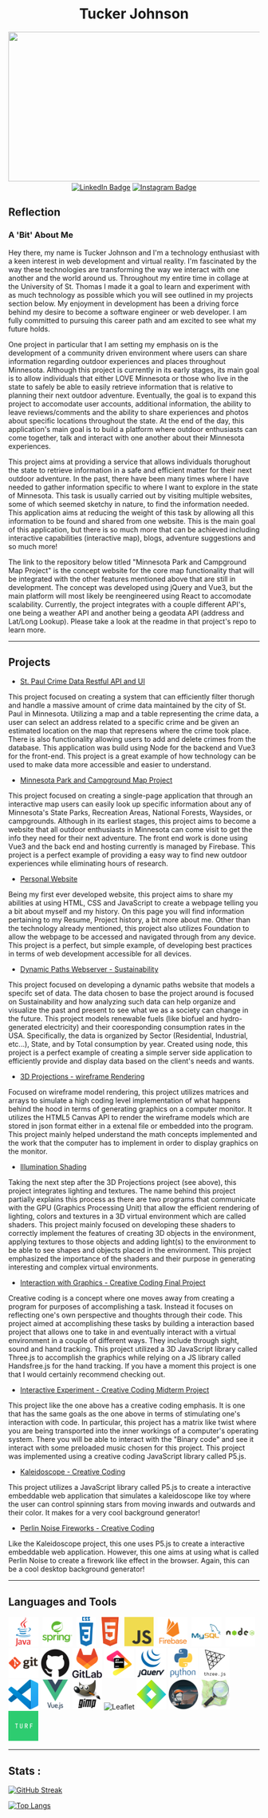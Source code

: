 <div align="center"> 
  <h1>Tucker Johnson</h1>
</div>

<div align="center">
  <img src="https://media.giphy.com/media/dWesBcTLavkZuG35MI/giphy.gif" width="600" height="300"/>
    <div id="badges">
     <a href="https://www.linkedin.com/in/johnson-tucker-dev/"><img src="https://img.shields.io/badge/LinkedIn-blue?style=for-the-badge&logo=linkedin&logoColor=white" alt="LinkedIn Badge"/></a>
     <a href="https://www.instagram.com/humble4realphotos/"><img src="https://img.shields.io/badge/Instagram-red?style=for-the-badge&logo=instagram&logoColor=white" alt="Instagram Badge"/></a>
    </div>
</div>

## Reflection

### A 'Bit' About Me

Hey there, my name is Tucker Johnson and I'm a technology enthusiast with a keen interest in web development and virtual reality. I'm fascinated by the way these technologies are transforming the way we interact with one another and the world around us. Throughout my entire time in collage at the University of St. Thomas I made it a goal to learn and experiment with as much technology as possible which you will see outlined in my projects section below. My enjoyment in development has been a driving force behind my desire to become a software engineer or web developer. I am fully committed to pursuing this career path and am excited to see what my future holds. 

One project in particular that I am setting my emphasis on is the development of a community driven environment where users can share information regarding outdoor experiences and places throughout Minnesota. Although this project is currently in its early stages, its main goal is to allow individuals that either LOVE Minnesota or those who live in the state to safely be able to easily retrieve information that is relative to planning their next outdoor adventure. Eventually, the goal is to expand this project to accomodate user accounts, additional information, the ability to leave reviews/comments and the ability to share experiences and photos about specific locations throughout the state. At the end of the day, this application's main goal is to build a platform where outdoor enthusiasts can come together, talk and interact with one another about their Minnesota experiences. 

This project aims at providing a service that allows individuals thorughout the state to retrieve information in a safe and efficient matter for their next outdoor adventure. In the past, there have been many times where I have needed to gather information specific to where I want to explore in the state of Minnesota. This task is usually carried out by visiting multiple websites, some of which seemed sketchy in nature, to find the information needed. This application aims at reducing the weight of this task by allowing all this information to be found and shared from one website. This is the main goal of this application, but there is so much more that can be achieved including interactive capabilities (interactive map), blogs, adventure suggestions and so much more!

The link to the repository below titled "Minnesota Park and Campground Map Project" is the concept website for the core map functionality that will be integrated with the other features mentioned above that are still in development. The concept was developed using jQuery and Vue3, but the main platform will most likely be reengineered using React to accomodate scalability. Currently, the project integrates with a couple different API's, one being a weather API and another being a geodata API (address and Lat/Long Lookup). Please take a look at the readme in that project's repo to learn more. 

---

## Projects


- [St. Paul Crime Data Restful API and UI](https://github.com/Tuck1297/St.-Paul-Crime-Project)

This project focused on creating a system that can efficiently filter thorugh and handle a massive amount of crime data maintained by the city of St. Paul in Minnesota. Utilizing a map and a table representing the crime data, a user can select an address related to a specific crime and be given an estimated location on the map that represens where the crime took place. There is also functionality allowing users to add and delete crimes from the database. This application was build using Node for the backend and Vue3 for the front-end. This project is a great example of how technology can be used to make data more accessible and easier to understand. 

- [Minnesota Park and Campground Map Project](https://github.com/Tuck1297/mn-map-repo)

This project focused on creating a single-page application that through an interactive map users can easily look up specific information about any of Minnesota's State Parks, Recreation Areas, National Forests, Waysides, or campgrounds. Although in its earliest stages, this project aims to become a website that all outdoor enthusiasts in Minnesota can come visit to get the info they need for their next adventure. The front end work is done using Vue3 and the back end and hosting currently is managed by Firebase. This project is a perfect example of providing a easy way to find new outdoor experiences while eliminating hours of research. 

- [Personal Website](https://github.com/Tuck1297/tuck1297.github.io)

Being my first ever developed website, this project aims to share my abilities at using HTML, CSS and JavaScript to create a webpage telling you a bit about myself and my history. On this page you will find information pertaining to my Resume, Project history, a bit more about me. Other than the technology already mentioned, this project also utilizes Foundation to allow the webpage to be accessed and navigated through from any device. This project is a perfect, but simple example, of developing best practices in terms of web development accessible for all devices. 

- [Dynamic Paths Webserver - Sustainability](https://github.com/Tuck1297/dynamic-paths-sustainability)

This project focused on developing a dynamic paths website that models a specifc set of data. The data chosen to base the project around is focused on Sustainability and how analyzing such data can help organize and visualize the past and present to see what we as a society can change in the future. This project models renewable fuels (like biofuel and hydro-generated electricity) and their cooresponding consumption rates in the USA. Specifically, the data is organized by Sector (Residential, Industrial, etc...), State, and by Total consumption by year. Created using node, this project is a perfect example of creating a simple server side application to efficiently provide and display data based on the client's needs and wants. 

- [3D Projections - wireframe Rendering](https://github.com/Tuck1297/cg-3dprojections)

Focused on wireframe model rendering, this project utilizes matrices and arrays to simulate a high coding level implementation of what happens behind the hood in terms of generating graphics on a computer monitor. It utilizes the HTML5 Canvas API to render the wireframe models which are stored in json format either in a extenal file or embedded into the program. This project mainly helped understand the math concepts implemented and the work that the computer has to implement in order to display graphics on the monitor. 

- [Illumination Shading](https://github.com/Tuck1297/cg-illuminationshading-2)

Taking the next step after the 3D Projections project (see above), this project integrates lighting and textures. The name behind this project partially explains this process as there are two programs that communicate with the GPU (Graphics Processing Unit) that allow the efficient rendering of lighting, colors and textures in a 3D virtual environment which are called shaders. This project mainly focused on developing these shaders to correctly implement the features of creating 3D objects in the environment, applying textures to those objects and adding light(s) to the environment to be able to see shapes and objects placed in the environment. This project emphasized the importance of the shaders and their purpose in generating interesting and complex virtual environments.

- [Interaction with Graphics - Creative Coding Final Project](https://github.com/Tuck1297/Creative-Coding-Final-Project-Code)

Creative coding is a concept where one moves away from creating a program for purposes of accomplishing a task. Instead it focuses on reflecting one's own perspective and thoughts through their code. This project aimed at accomplishing these tasks by building a interaction based project that allows one to take in and eventually interact with a virtual environment in a couple of different ways. They include through sight, sound and hand tracking. This project utilized a 3D JavaScript library called Three.js to accomplish the graphics while relying on a JS library called Handsfree.js for the hand tracking. If you have a moment this project is one that I would certainly recommend checking out. 

- [Interactive Experiment - Creative Coding Midterm Project](https://github.com/Tuck1297/InteractiveExperiment_CreativeCoding)

This project like the one above has a creative coding emphasis. It is one that has the same goals as the one above in terms of stimulating one's interaction with code. In particular, this project has a matrix like twist where you are being transported into the inner workings of a computer's operating system. There you will be able to interact with the "Binary code" and see it interact with some preloaded music chosen for this project. This project was implemented using a creative coding JavaScript library called P5.js. 

- [Kaleidoscope - Creative Coding](https://github.com/Tuck1297/CreativeCodingKaleidoscope)

This project utilizes a JavaScript library called P5.js to create a interactive embeddable web application that simulates a kaleidoscope like toy where the user can control spinning stars from moving inwards and outwards and their color. It makes for a very cool background generator!

- [Perlin Noise Fireworks - Creative Coding](https://github.com/Tuck1297/CreativeCodingFireworksPerlinNoise)

Like the Kaleidoscope project, this one uses P5.js to create a interactive embeddable web application. However, this one aims at using what is called Perlin Noise to create a firework like effect in the browser. Again, this can be a cool desktop background generator!


---

## Languages and Tools
<div>
  <img src="https://github.com/devicons/devicon/blob/master/icons/java/java-original-wordmark.svg" title="Java" alt="Java" width="60" height="60"/>&nbsp;
  <img src="https://github.com/devicons/devicon/blob/master/icons/spring/spring-original-wordmark.svg" title="Spring" alt="Spring" width="60" height="60"/>&nbsp;
  <img src="https://github.com/devicons/devicon/blob/master/icons/css3/css3-plain-wordmark.svg"  title="CSS3" alt="CSS" width="40" height="60"/>&nbsp;
  <img src="https://github.com/devicons/devicon/blob/master/icons/html5/html5-original.svg" title="HTML5" alt="HTML" width="40" height="60"/>&nbsp;
  <img src="https://github.com/devicons/devicon/blob/master/icons/javascript/javascript-original.svg" title="JavaScript" alt="JavaScript" width="60" height="60"/>&nbsp;
  <img src="https://github.com/devicons/devicon/blob/master/icons/firebase/firebase-plain-wordmark.svg" title="Firebase" alt="Firebase" width="60" height="60"/>&nbsp;
  <img src="https://github.com/devicons/devicon/blob/master/icons/mysql/mysql-original-wordmark.svg" title="MySQL"  alt="MySQL" width="60" height="60"/>&nbsp;
  <img src="https://github.com/devicons/devicon/blob/master/icons/nodejs/nodejs-original-wordmark.svg" title="NodeJS" alt="NodeJS" width="60" height="60"/>&nbsp;
  <img src="https://github.com/devicons/devicon/blob/master/icons/git/git-original-wordmark.svg" title="Git" **alt="Git" width="60" height="60"/>
  <img src="https://github.com/devicons/devicon/blob/master/icons/github/github-original.svg" title="Github" **alt="Github" width="60" height="60"/>
  <img src="https://github.com/devicons/devicon/blob/master/icons/gitlab/gitlab-original-wordmark.svg" title="Gitlab" **alt="Gitlab" width="60" height="60"/>
  <img src="https://github.com/devicons/devicon/blob/master/icons/jetbrains/jetbrains-original.svg" title="Jetbrains" **alt="Jetbrains" width="60" height="60"/>
  <img src="https://github.com/devicons/devicon/blob/master/icons/jquery/jquery-original-wordmark.svg" title="jQuery" **alt="jQuery" width="60" height="60"/>
  <img src="https://github.com/devicons/devicon/blob/master/icons/python/python-original-wordmark.svg" title="Python" **alt="Python" width="60" height="60"/>
  <img src="https://github.com/devicons/devicon/blob/master/icons/threejs/threejs-original-wordmark.svg" title="threejs" **alt="threejs" width="60" height="60"/>
  <img src="https://github.com/devicons/devicon/blob/master/icons/vscode/vscode-original.svg" title="vscode" **alt="vscode" width="60" height="60"/>
  <img src="https://github.com/devicons/devicon/blob/master/icons/vuejs/vuejs-original-wordmark.svg" title="Vue" **alt="Vue" width="60" height="60"/>
  <img src="https://github.com/devicons/devicon/blob/master/icons/gimp/gimp-original-wordmark.svg" title="Gimp" **alt="Gimp" width="60" height="60"/>
  <img src="https://camo.githubusercontent.com/efe5825f7b954f1bdfea52541875c2d3c05da61c645a59d4b08c03e1ff6fbc4c/68747470733a2f2f7261776769742e636f6d2f4c6561666c65742f4c6561666c65742f6d61696e2f7372632f696d616765732f6c6f676f2e737667" title="Leaflet" **alt="Leaflet" height="60"/>
      <img src="https://github.com/Tuck1297/Crime-VueJS-UI/blob/main/images/splide.png" title="Splide" **alt="Splide" height="60"/>
    <img src="https://github.com/Tuck1297/Crime-VueJS-UI/blob/main/images/foundation.svg" title="Foundation" **alt="Foundation" width="60" height="60"/>
    <img src="https://github.com/Tuck1297/Crime-VueJS-UI/blob/main/images/nominatim.png" title="Nominatim" **alt="Nominatim" width="60" height="60"/>
    <img src="https://github.com/Tuck1297/Crime-VueJS-UI/blob/main/images/turf.jpg" title="Turf" **alt="Turf" width="60" height="60"/>
</div>

---

## Stats :

[![GitHub Streak](http://github-readme-streak-stats.herokuapp.com?user=Tuck1297&theme=dark&background=000000)](https://git.io/streak-stats)

[![Top Langs](https://github-readme-stats.vercel.app/api/top-langs/?username=Tuck1297&layout=compact&theme=vision-friendly-dark)](https://github.com/anuraghazra/github-readme-stats)

